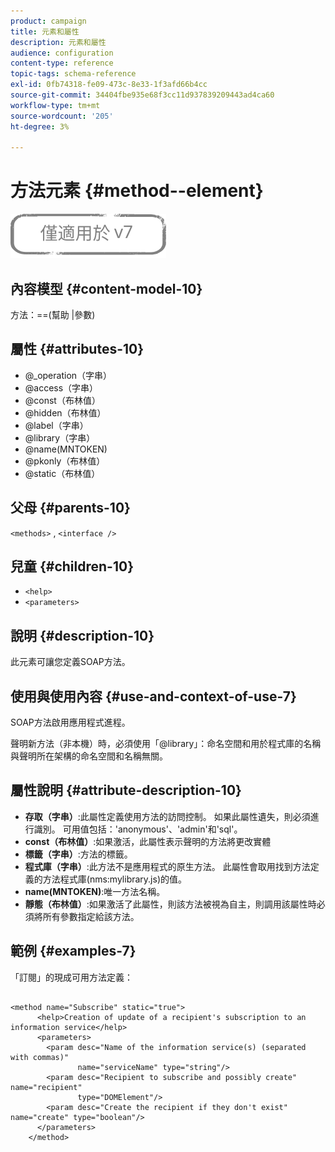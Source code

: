 ```yaml
---
product: campaign
title: 元素和屬性
description: 元素和屬性
audience: configuration
content-type: reference
topic-tags: schema-reference
exl-id: 0fb74318-fe09-473c-8e33-1f3afd66b4cc
source-git-commit: 34404fbe935e68f3cc11d937839209443ad4ca60
workflow-type: tm+mt
source-wordcount: '205'
ht-degree: 3%

---
```


# 方法元素 {#method--element}

![](../../../assets/v7-only.svg)

## 內容模型 {#content-model-10}

方法：==(幫助 |參數)

## 屬性 {#attributes-10}

* @_operation（字串）
* @access（字串）
* @const（布林值）
* @hidden（布林值）
* @label（字串）
* @library（字串）
* @name(MNTOKEN)
* @pkonly（布林值）
* @static（布林值）

## 父母 {#parents-10}

`<methods>`  ,  `<interface />`

## 兒童 {#children-10}

* `<help>`
* `<parameters>`

## 說明 {#description-10}

此元素可讓您定義SOAP方法。

## 使用與使用內容 {#use-and-context-of-use-7}

SOAP方法啟用應用程式進程。

聲明新方法（非本機）時，必須使用「@library」：命名空間和用於程式庫的名稱與聲明所在架構的命名空間和名稱無關。

## 屬性說明 {#attribute-description-10}

* **存取（字串）**:此屬性定義使用方法的訪問控制。 如果此屬性遺失，則必須進行識別。 可用值包括：&#39;anonymous&#39;、&#39;admin&#39;和&#39;sql&#39;。
* **const（布林值）**:如果激活，此屬性表示聲明的方法將更改實體
* **標籤（字串）**:方法的標籤。
* **程式庫（字串）**:此方法不是應用程式的原生方法。 此屬性會取用找到方法定義的方法程式庫(nms:mylibrary.js)的值。
* **name(MNTOKEN)**:唯一方法名稱。
* **靜態（布林值）**:如果激活了此屬性，則該方法被視為自主，則調用該屬性時必須將所有參數指定給該方法。

## 範例 {#examples-7}

「訂閱」的現成可用方法定義：

```
 
<method name="Subscribe" static="true">
      <help>Creation of update of a recipient's subscription to an information service</help>
      <parameters>
        <param desc="Name of the information service(s) (separated with commas)"
               name="serviceName" type="string"/>
        <param desc="Recipient to subscribe and possibly create" name="recipient"
               type="DOMElement"/>
        <param desc="Create the recipient if they don't exist" name="create" type="boolean"/>
      </parameters>     
    </method>
```
